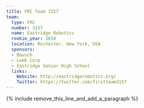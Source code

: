 ```yaml
---
title: FRC Team 3157
team:
  type: FRC
  number: 3157
  name: Eastridge Robotics
  rookie_year: 2010
  location: Rochester, New York, USA
  sponsors:
  - Bausch
  - Lomb Corp
  - Eastridge Senior High School
  links:
    Website: http://eastridgerobotics.org/
    Twitter: https://twitter.com/firstteam3157
---
```


{% include remove_this_line_and_add_a_paragraph %}